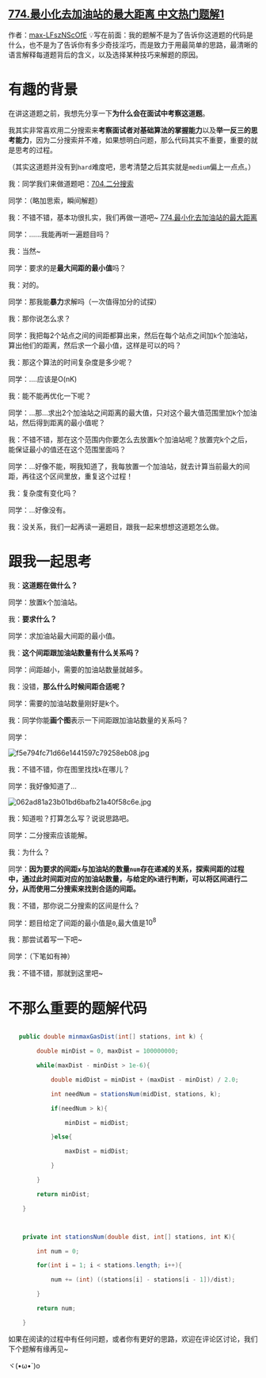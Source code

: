## [774.最小化去加油站的最大距离 中文热门题解1](https://leetcode.cn/problems/minimize-max-distance-to-gas-station/solutions/100000/er-fen-sou-suo-mian-shi-xian-chang-er-fe-kjyl)

作者：[max-LFszNScOfE](https://leetcode.cn/u/max-LFszNScOfE)
💡写在前面：我的题解不是为了告诉你这道题的代码是什么，也不是为了告诉你有多少奇技淫巧，而是致力于用最简单的思路，最清晰的语言解释每道题背后的含义，以及选择某种技巧来解题的原因。

# 有趣的背景
在讲这道题之前，我想先分享一下**为什么会在面试中考察这道题**。
我其实非常喜欢用二分搜索来**考察面试者对基础算法的掌握能力**以及**举一反三的思考能力**，因为二分搜索并不难，如果想明白问题，那么代码其实不重要，重要的就是思考的过程。
（其实这道题并没有到`hard`难度吧，思考清楚之后其实就是`medium`偏上一点点。）

我：同学我们来做道题吧：[704.二分搜索](https://leetcode-cn.com/problems/binary-search/)
同学：（略加思索，瞬间解题）
我：不错不错，基本功很扎实，我们再做一道吧~ [774.最小化去加油站的最大距离](https://leetcode-cn.com/problems/minimize-max-distance-to-gas-station/)
同学：......我能再听一遍题目吗？
我：当然~
同学：要求的是**最大间距的最小值**吗？
我：对的。
同学：那我能**暴力**求解吗（一次值得加分的试探）
我：那你说怎么求？
同学：我把每2个站点之间的间距都算出来，然后在每个站点之间加`k`个加油站，算出他们的距离，然后求一个最小值，这样是可以的吗？
我：那这个算法的时间复杂度是多少呢？
同学：....应该是O(nK)
我：能不能再优化一下呢？
同学：...那...求出2个加油站之间距离的最大值，只对这个最大值范围里加k个加油站，然后得到距离的最小值呢？
我：不错不错，那在这个范围内你要怎么去放置k个加油站呢？放置完k个之后，能保证最小的值还在这个范围里面吗？
同学：...好像不能，啊我知道了，我每放置一个加油站，就去计算当前最大的间距，再往这个区间里放，重复这个过程！
我：复杂度有变化吗？
同学：...好像没有。
我：没关系，我们一起再读一遍题目，跟我一起来想想这道题怎么做。
# 跟我一起思考
我：**这道题在做什么？**
同学：放置k个加油站。
我：**要求什么？**
同学：求加油站最大间距的最小值。
我：**这个间距跟加油站数量有什么关系吗？**
同学：间距越小，需要的加油站数量就越多。
我：没错，**那么什么时候间距合适呢？**
同学：需要的加油站数量刚好是k个。
我：同学你能**画个图**表示一下间距跟加油站数量的关系吗？
同学：
![f5e794fc71d66e1441597c79258eb08.jpg](https://pic.leetcode-cn.com/1638250685-SJmpGX-f5e794fc71d66e1441597c79258eb08.jpg)
我：不错不错，你在图里找找`k`在哪儿？
同学：我好像知道了...
![062ad81a23b01bd6bafb21a40f58c6e.jpg](https://pic.leetcode-cn.com/1638250730-AUzqWc-062ad81a23b01bd6bafb21a40f58c6e.jpg)
我：知道啦？打算怎么写？说说思路吧。
同学：二分搜索应该能解。
我：为什么？
同学：**因为要求的间距`x`与加油站的数量`num`存在递减的关系，探索间距的过程中，通过此时间距对应的加油站数量，与给定的`k`进行判断，可以将区间进行二分，从而使用二分搜索来找到合适的间距。**
我：不错，那你说二分搜索的区间是什么？
同学：题目给定了间距的最小值是`0`,最大值是$10^8$
我：那尝试着写一下吧~
同学：（下笔如有神）
我：不错不错，那就到这里吧~

# 不那么重要的题解代码
```java []
   public double minmaxGasDist(int[] stations, int k) {
        double minDist = 0, maxDist = 100000000;
        while(maxDist - minDist > 1e-6){
            double midDist = minDist + (maxDist - minDist) / 2.0;
            int needNum = stationsNum(midDist, stations, k);
            if(needNum > k){
                minDist = midDist;
            }else{
                maxDist = midDist;
            }
        }
        return minDist;
    }

    private int stationsNum(double dist, int[] stations, int K){
        int num = 0;
        for(int i = 1; i < stations.length; i++){
            num += (int) ((stations[i] - stations[i - 1])/dist);
        }
        return num;
    }
```
如果在阅读的过程中有任何问题，或者你有更好的思路，欢迎在评论区讨论，我们下个题解有缘再见~
ヾ(•ω•`)o